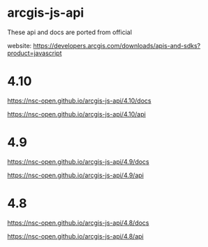 # arcgis-js-api

These api and docs are ported from official 

website: https://developers.arcgis.com/downloads/apis-and-sdks?product=javascript

# 4.10

https://nsc-open.github.io/arcgis-js-api/4.10/docs

https://nsc-open.github.io/arcgis-js-api/4.10/api

# 4.9

https://nsc-open.github.io/arcgis-js-api/4.9/docs

https://nsc-open.github.io/arcgis-js-api/4.9/api

# 4.8

https://nsc-open.github.io/arcgis-js-api/4.8/docs

https://nsc-open.github.io/arcgis-js-api/4.8/api
